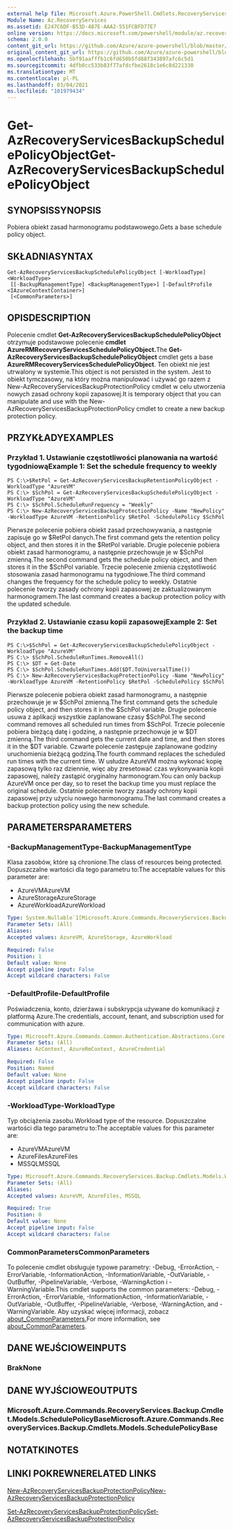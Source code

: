 ```yaml
---
external help file: Microsoft.Azure.PowerShell.Cmdlets.RecoveryServices.Backup.dll-Help.xml
Module Name: Az.RecoveryServices
ms.assetid: E247C6DF-B53D-487E-AAA2-551FCBFD77E7
online version: https://docs.microsoft.com/powershell/module/az.recoveryservices/get-azrecoveryservicesbackupschedulepolicyobject
schema: 2.0.0
content_git_url: https://github.com/Azure/azure-powershell/blob/master/src/RecoveryServices/RecoveryServices/help/Get-AzRecoveryServicesBackupSchedulePolicyObject.md
original_content_git_url: https://github.com/Azure/azure-powershell/blob/master/src/RecoveryServices/RecoveryServices/help/Get-AzRecoveryServicesBackupSchedulePolicyObject.md
ms.openlocfilehash: 5bf91aafffb1c6fd650b5fd88f343897afc6c5d1
ms.sourcegitcommit: 4dfb0cc533b83f77afdcfbe2618c1e6c8d221330
ms.translationtype: MT
ms.contentlocale: pl-PL
ms.lasthandoff: 03/04/2021
ms.locfileid: "101979434"
---
```

# <span data-ttu-id="e0f3e-101">Get-AzRecoveryServicesBackupSchedulePolicyObject</span><span class="sxs-lookup"><span data-stu-id="e0f3e-101">Get-AzRecoveryServicesBackupSchedulePolicyObject</span></span>

## <span data-ttu-id="e0f3e-102">SYNOPSIS</span><span class="sxs-lookup"><span data-stu-id="e0f3e-102">SYNOPSIS</span></span>
<span data-ttu-id="e0f3e-103">Pobiera obiekt zasad harmonogramu podstawowego.</span><span class="sxs-lookup"><span data-stu-id="e0f3e-103">Gets a base schedule policy object.</span></span>

## <span data-ttu-id="e0f3e-104">SKŁADNIA</span><span class="sxs-lookup"><span data-stu-id="e0f3e-104">SYNTAX</span></span>

```
Get-AzRecoveryServicesBackupSchedulePolicyObject [-WorkloadType] <WorkloadType>
 [[-BackupManagementType] <BackupManagementType>] [-DefaultProfile <IAzureContextContainer>]
 [<CommonParameters>]
```

## <span data-ttu-id="e0f3e-105">OPIS</span><span class="sxs-lookup"><span data-stu-id="e0f3e-105">DESCRIPTION</span></span>
<span data-ttu-id="e0f3e-106">Polecenie cmdlet **Get-AzRecoveryServicesBackupSchedulePolicyObject** otrzymuje podstawowe polecenie **cmdlet AzureRMRecoveryServicesSchedulePolicyObject.**</span><span class="sxs-lookup"><span data-stu-id="e0f3e-106">The **Get-AzRecoveryServicesBackupSchedulePolicyObject** cmdlet gets a base **AzureRMRecoveryServicesSchedulePolicyObject**.</span></span>
<span data-ttu-id="e0f3e-107">Ten obiekt nie jest utrwalony w systemie.</span><span class="sxs-lookup"><span data-stu-id="e0f3e-107">This object is not persisted in the system.</span></span>
<span data-ttu-id="e0f3e-108">Jest to obiekt tymczasowy, na który można manipulować i używać go razem z New-AzRecoveryServicesBackupProtectionPolicy cmdlet w celu utworzenia nowych zasad ochrony kopii zapasowej.</span><span class="sxs-lookup"><span data-stu-id="e0f3e-108">It is temporary object that you can manipulate and use with the New-AzRecoveryServicesBackupProtectionPolicy cmdlet to create a new backup protection policy.</span></span>

## <span data-ttu-id="e0f3e-109">PRZYKŁADY</span><span class="sxs-lookup"><span data-stu-id="e0f3e-109">EXAMPLES</span></span>

### <span data-ttu-id="e0f3e-110">Przykład 1. Ustawianie częstotliwości planowania na wartość tygodniową</span><span class="sxs-lookup"><span data-stu-id="e0f3e-110">Example 1: Set the schedule frequency to weekly</span></span>
```
PS C:\>$RetPol = Get-AzRecoveryServicesBackupRetentionPolicyObject -WorkloadType "AzureVM" 
PS C:\> $SchPol = Get-AzRecoveryServicesBackupSchedulePolicyObject -WorkloadType "AzureVM" 
PS C:\> $SchPol.ScheduleRunFrequency = "Weekly"
PS C:\> New-AzRecoveryServicesBackupProtectionPolicy -Name "NewPolicy" -WorkloadType AzureVM -RetentionPolicy $RetPol -SchedulePolicy $SchPol
```

<span data-ttu-id="e0f3e-111">Pierwsze polecenie pobiera obiekt zasad przechowywania, a następnie zapisuje go w $RetPol danych.</span><span class="sxs-lookup"><span data-stu-id="e0f3e-111">The first command gets the retention policy object, and then stores it in the $RetPol variable.</span></span>
<span data-ttu-id="e0f3e-112">Drugie polecenie pobiera obiekt zasad harmonogramu, a następnie przechowuje je w $SchPol zmienną.</span><span class="sxs-lookup"><span data-stu-id="e0f3e-112">The second command gets the schedule policy object, and then stores it in the $SchPol variable.</span></span>
<span data-ttu-id="e0f3e-113">Trzecie polecenie zmienia częstotliwość stosowania zasad harmonogramu na tygodniowe.</span><span class="sxs-lookup"><span data-stu-id="e0f3e-113">The third command changes the frequency for the schedule policy to weekly.</span></span>
<span data-ttu-id="e0f3e-114">Ostatnie polecenie tworzy zasady ochrony kopii zapasowej ze zaktualizowanym harmonogramem.</span><span class="sxs-lookup"><span data-stu-id="e0f3e-114">The last command creates a backup protection policy with the updated schedule.</span></span>

### <span data-ttu-id="e0f3e-115">Przykład 2. Ustawianie czasu kopii zapasowej</span><span class="sxs-lookup"><span data-stu-id="e0f3e-115">Example 2: Set the backup time</span></span>
```
PS C:\>$SchPol = Get-AzRecoveryServicesBackupSchedulePolicyObject -WorkloadType "AzureVM" 
PS C:\> $SchPol.ScheduleRunTimes.RemoveAll()
PS C:\> $DT = Get-Date
PS C:\> $SchPol.ScheduleRunTimes.Add($DT.ToUniversalTime())
PS C:\> New-AzRecoveryServicesBackupProtectionPolicy -Name "NewPolicy" -WorkloadType AzureVM -RetentionPolicy $RetPol -SchedulePolicy $SchPol
```

<span data-ttu-id="e0f3e-116">Pierwsze polecenie pobiera obiekt zasad harmonogramu, a następnie przechowuje je w $SchPol zmienną.</span><span class="sxs-lookup"><span data-stu-id="e0f3e-116">The first command gets the schedule policy object, and then stores it in the $SchPol variable.</span></span>
<span data-ttu-id="e0f3e-117">Drugie polecenie usuwa z aplikacji wszystkie zaplanowane czasy $SchPol.</span><span class="sxs-lookup"><span data-stu-id="e0f3e-117">The second command removes all scheduled run times from $SchPol.</span></span>
<span data-ttu-id="e0f3e-118">Trzecie polecenie pobiera bieżącą datę i godzinę, a następnie przechowuje je w $DT zmienną.</span><span class="sxs-lookup"><span data-stu-id="e0f3e-118">The third command gets the current date and time, and then stores it in the $DT variable.</span></span>
<span data-ttu-id="e0f3e-119">Czwarte polecenie zastępuje zaplanowane godziny uruchomienia bieżącą godziną.</span><span class="sxs-lookup"><span data-stu-id="e0f3e-119">The fourth command replaces the scheduled run times with the current time.</span></span>
<span data-ttu-id="e0f3e-120">W usłudze AzureVM można wykonać kopię zapasową tylko raz dziennie, więc aby zresetować czas wykonywania kopii zapasowej, należy zastąpić oryginalny harmonogram.</span><span class="sxs-lookup"><span data-stu-id="e0f3e-120">You can only backup AzureVM once per day, so to reset the backup time you must replace the original schedule.</span></span>
<span data-ttu-id="e0f3e-121">Ostatnie polecenie tworzy zasady ochrony kopii zapasowej przy użyciu nowego harmonogramu.</span><span class="sxs-lookup"><span data-stu-id="e0f3e-121">The last command creates a backup protection policy using the new schedule.</span></span>

## <span data-ttu-id="e0f3e-122">PARAMETERS</span><span class="sxs-lookup"><span data-stu-id="e0f3e-122">PARAMETERS</span></span>

### <span data-ttu-id="e0f3e-123">-BackupManagementType</span><span class="sxs-lookup"><span data-stu-id="e0f3e-123">-BackupManagementType</span></span>
<span data-ttu-id="e0f3e-124">Klasa zasobów, które są chronione.</span><span class="sxs-lookup"><span data-stu-id="e0f3e-124">The class of resources being protected.</span></span> <span data-ttu-id="e0f3e-125">Dopuszczalne wartości dla tego parametru to:</span><span class="sxs-lookup"><span data-stu-id="e0f3e-125">The acceptable values for this parameter are:</span></span>
- <span data-ttu-id="e0f3e-126">AzureVM</span><span class="sxs-lookup"><span data-stu-id="e0f3e-126">AzureVM</span></span> 
- <span data-ttu-id="e0f3e-127">AzureStorage</span><span class="sxs-lookup"><span data-stu-id="e0f3e-127">AzureStorage</span></span>
- <span data-ttu-id="e0f3e-128">AzureWorkload</span><span class="sxs-lookup"><span data-stu-id="e0f3e-128">AzureWorkload</span></span>

```yaml
Type: System.Nullable`1[Microsoft.Azure.Commands.RecoveryServices.Backup.Cmdlets.Models.BackupManagementType]
Parameter Sets: (All)
Aliases:
Accepted values: AzureVM, AzureStorage, AzureWorkload

Required: False
Position: 1
Default value: None
Accept pipeline input: False
Accept wildcard characters: False
```

### <span data-ttu-id="e0f3e-129">-DefaultProfile</span><span class="sxs-lookup"><span data-stu-id="e0f3e-129">-DefaultProfile</span></span>
<span data-ttu-id="e0f3e-130">Poświadczenia, konto, dzierżawa i subskrypcja używane do komunikacji z platformą Azure.</span><span class="sxs-lookup"><span data-stu-id="e0f3e-130">The credentials, account, tenant, and subscription used for communication with azure.</span></span>

```yaml
Type: Microsoft.Azure.Commands.Common.Authentication.Abstractions.Core.IAzureContextContainer
Parameter Sets: (All)
Aliases: AzContext, AzureRmContext, AzureCredential

Required: False
Position: Named
Default value: None
Accept pipeline input: False
Accept wildcard characters: False
```

### <span data-ttu-id="e0f3e-131">-WorkloadType</span><span class="sxs-lookup"><span data-stu-id="e0f3e-131">-WorkloadType</span></span>
<span data-ttu-id="e0f3e-132">Typ obciążenia zasobu.</span><span class="sxs-lookup"><span data-stu-id="e0f3e-132">Workload type of the resource.</span></span> <span data-ttu-id="e0f3e-133">Dopuszczalne wartości dla tego parametru to:</span><span class="sxs-lookup"><span data-stu-id="e0f3e-133">The acceptable values for this parameter are:</span></span>
- <span data-ttu-id="e0f3e-134">AzureVM</span><span class="sxs-lookup"><span data-stu-id="e0f3e-134">AzureVM</span></span> 
- <span data-ttu-id="e0f3e-135">AzureFiles</span><span class="sxs-lookup"><span data-stu-id="e0f3e-135">AzureFiles</span></span>
- <span data-ttu-id="e0f3e-136">MSSQL</span><span class="sxs-lookup"><span data-stu-id="e0f3e-136">MSSQL</span></span>


```yaml
Type: Microsoft.Azure.Commands.RecoveryServices.Backup.Cmdlets.Models.WorkloadType
Parameter Sets: (All)
Aliases:
Accepted values: AzureVM, AzureFiles, MSSQL

Required: True
Position: 0
Default value: None
Accept pipeline input: False
Accept wildcard characters: False
```

### <span data-ttu-id="e0f3e-137">CommonParameters</span><span class="sxs-lookup"><span data-stu-id="e0f3e-137">CommonParameters</span></span>
<span data-ttu-id="e0f3e-138">To polecenie cmdlet obsługuje typowe parametry: -Debug, -ErrorAction, -ErrorVariable, -InformationAction, -InformationVariable, -OutVariable, -OutBuffer, -PipelineVariable, -Verbose, -WarningAction i -WarningVariable.</span><span class="sxs-lookup"><span data-stu-id="e0f3e-138">This cmdlet supports the common parameters: -Debug, -ErrorAction, -ErrorVariable, -InformationAction, -InformationVariable, -OutVariable, -OutBuffer, -PipelineVariable, -Verbose, -WarningAction, and -WarningVariable.</span></span> <span data-ttu-id="e0f3e-139">Aby uzyskać więcej informacji, zobacz [about_CommonParameters.](http://go.microsoft.com/fwlink/?LinkID=113216)</span><span class="sxs-lookup"><span data-stu-id="e0f3e-139">For more information, see [about_CommonParameters](http://go.microsoft.com/fwlink/?LinkID=113216).</span></span>

## <span data-ttu-id="e0f3e-140">DANE WEJŚCIOWE</span><span class="sxs-lookup"><span data-stu-id="e0f3e-140">INPUTS</span></span>

### <span data-ttu-id="e0f3e-141">Brak</span><span class="sxs-lookup"><span data-stu-id="e0f3e-141">None</span></span>

## <span data-ttu-id="e0f3e-142">DANE WYJŚCIOWE</span><span class="sxs-lookup"><span data-stu-id="e0f3e-142">OUTPUTS</span></span>

### <span data-ttu-id="e0f3e-143">Microsoft.Azure.Commands.RecoveryServices.Backup.Cmdlet.Models.SchedulePolicyBase</span><span class="sxs-lookup"><span data-stu-id="e0f3e-143">Microsoft.Azure.Commands.RecoveryServices.Backup.Cmdlets.Models.SchedulePolicyBase</span></span>

## <span data-ttu-id="e0f3e-144">NOTATKI</span><span class="sxs-lookup"><span data-stu-id="e0f3e-144">NOTES</span></span>

## <span data-ttu-id="e0f3e-145">LINKI POKREWNE</span><span class="sxs-lookup"><span data-stu-id="e0f3e-145">RELATED LINKS</span></span>

[<span data-ttu-id="e0f3e-146">New-AzRecoveryServicesBackupProtectionPolicy</span><span class="sxs-lookup"><span data-stu-id="e0f3e-146">New-AzRecoveryServicesBackupProtectionPolicy</span></span>](./New-AzRecoveryServicesBackupProtectionPolicy.md)

[<span data-ttu-id="e0f3e-147">Set-AzRecoveryServicesBackupProtectionPolicy</span><span class="sxs-lookup"><span data-stu-id="e0f3e-147">Set-AzRecoveryServicesBackupProtectionPolicy</span></span>](./Set-AzRecoveryServicesBackupProtectionPolicy.md)



